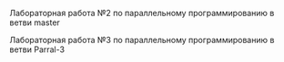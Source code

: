Лабораторная работа №2 по параллельному программированию в ветви master

Лабораторная работа №3 по параллельному программированию в ветви Parral-3
